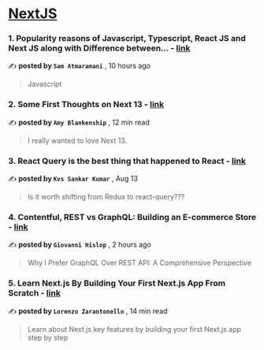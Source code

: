 
<h1><a href=https://medium.com/tag/nextjs/recommended target="_blank" rel="noopener noreferrer">NextJS</a></h1>
<h3>1. Popularity reasons of Javascript, Typescript, React JS and Next JS along with Difference between… - <a href=https://medium.com/@s.atmaramani/popularity-reasons-of-javascript-typescript-react-js-and-next-js-along-with-difference-between-8fe5b1f500c6?source=tag_recommended_feed---------0-84----------nextjs----------73bf8462_b3ca_42ba_8654_7d9ac0130450------- target="_blank" rel="noopener noreferrer">link</a></h3>

✍️ **posted by `Sam Atmaramani`** <date> , 10 hours ago</date>

<blockquote>Javascript</blockquote>

<h3>2. Some First Thoughts on Next 13 - <a href=https://medium.com/better-programming/some-first-thoughts-on-next-13-922a6a6c5200?source=tag_recommended_feed---------1-107----------nextjs----------73bf8462_b3ca_42ba_8654_7d9ac0130450------- target="_blank" rel="noopener noreferrer">link</a></h3>

✍️ **posted by `Amy Blankenship`** <date> , 12 min read</date>

<blockquote>I really wanted to love Next 13.</blockquote>

<h3>3. React Query is the best thing that happened to React - <a href=https://medium.com/@kvs.sankar23/react-query-is-the-best-thing-that-happened-to-react-abd92553e953?source=tag_recommended_feed---------2-85----------nextjs----------73bf8462_b3ca_42ba_8654_7d9ac0130450------- target="_blank" rel="noopener noreferrer">link</a></h3>

✍️ **posted by `Kvs Sankar Kumar`** <date> , Aug 13</date>

<blockquote>Is it worth shifting from Redux to react-query???</blockquote>

<h3>4. Contentful, REST vs GraphQL: Building an E-commerce Store - <a href=https://medium.com/@g.m.hislop93/contentful-rest-vs-graphql-building-an-e-commerce-store-e6e37c0d3581?source=tag_recommended_feed---------3-84----------nextjs----------73bf8462_b3ca_42ba_8654_7d9ac0130450------- target="_blank" rel="noopener noreferrer">link</a></h3>

✍️ **posted by `Giovanni Hislop`** <date> , 2 hours ago</date>

<blockquote>Why I Prefer GraphQL Over REST API: A Comprehensive Perspective</blockquote>

<h3>5. Learn Next.js By Building Your First Next.js App From Scratch - <a href=https://medium.com/gitconnected/learn-next-js-by-building-your-first-next-js-app-from-scratch-8ec7cc93a9cb?source=tag_recommended_feed---------4-107----------nextjs----------73bf8462_b3ca_42ba_8654_7d9ac0130450------- target="_blank" rel="noopener noreferrer">link</a></h3>

✍️ **posted by `Lorenzo Zarantonello`** <date> , 14 min read</date>

<blockquote>Learn about Next.js key features by building your first Next.js app step by step</blockquote>

